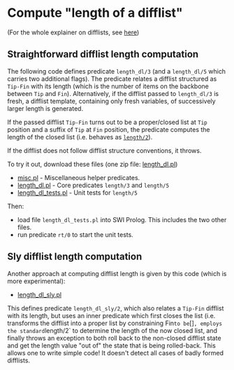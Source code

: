 # Compute "length of a difflist"

(For the whole explainer on difflists, see [here](../README.md))

## Straightforward difflist length computation

The following code defines predicate `length_dl/3` (and a `length_dl/5` which carries two additional flags).
The predicate relates a
difflist structured as `Tip-Fin` with its length (which is the number of items on the backbone between
`Tip` and `Fin`). Alternatively, if the difflist passed to `length_dl/3` is fresh, a difflist template,
containing only fresh variables, of successively larger length is generated.

If the passed difflist `Tip-Fin` turns out to be a proper/closed list at `Tip` position and a suffix of
`Tip` at `Fin` position, the predicate computes the length of the closed list (i.e. behaves as
[`length/2`](https://eu.swi-prolog.org/pldoc/doc_for?object=length/2)).

If the difflist does not follow difflist structure conventions, it throws.

To try it out, download these files (one zip file: [length_dl.pl](length_dl.pl))

- [misc.pl](misc.pl) - Miscellaneous helper predicates.
- [length_dl.pl](length_dl.pl) - Core predicates `length/3` and `length/5` 
- [length_dl_tests.pl](length_dl_tests.pl) - Unit tests for `length/5` 

Then:

- load file `length_dl_tests.pl` into SWI Prolog. This includes the two other files. 
- run predicate `rt/0` to start the unit tests.

## Sly difflist length computation

Another approach at computing difflist length is given by this code (which is more experimental):

- [length_dl_sly.pl](code/length_dl_sly.pl)

This defines predicate `length_dl_sly/2`, which also relates a `Tip-Fin` difflist with its length, but uses 
an inner predicate which first closes the list (i.e. transforms the difflist into a proper list by constraining
Fin` to be `[]` , employs the standard `length/2` to determine the length of the now closed list, and finally
throws an exception to both roll back to the non-closed difflist state and get the length value "out of" the
state that is being rolled-back. This allows one to write simple code! It doesn't detect all cases of badly
formed difflists. 
